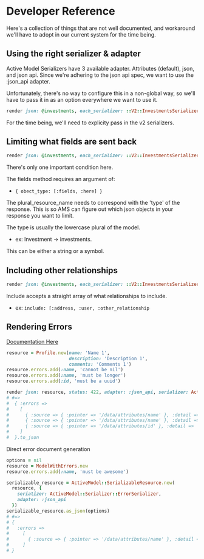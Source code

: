# Developer Reference

Here's a collection of things that are not well documented, and
workaround we'll have to adopt in our current system for the time being.

## Using the right serializer & adapter

Active Model Serializers have 3 available adapter. Attributes (default),
json, and json api. Since we're adhering to the json api spec, we want
to use the :json_api adapter.

Unfortunately, there's no way to configure this in a non-global way, so
we'll have to pass it in as an option everywhere we want to use it.

```ruby
render json: @investments, each_serializer: ::V2::InvestmentsSerializer, adapter: :json_api
```

For the time being, we'll need to explicity pass in the v2 serializers.

## Limiting what fields are sent back

```ruby
render json: @investments, each_serializer: ::V2::InvestmentsSerializer, adapter: :json_api, fields: { investments: [:titled, :created_at]}
```

There's only one important condition here.

The fields method requires an argument of:

  * `{ obect_type: [:fields, :here] }`

The plural_resource_name needs to correspond with the 'type' of the response. This is so AMS can figure out which json objects in your response you want to limit.

The type is usually the lowercase plural of the model.

  * ex: Investment -> investments.

This can be either a string or a symbol.

## Including other relationships

```ruby
render json: @investments, each_serializer: ::V2::InvestmentsSerializer, include: [:address]
```

Include accepts a straight array of what relationships to include.

  * ex: `include: [:address, :user, :other_relationship`

## Rendering Errors

[Documentation Here](https://github.com/bf4/active_model_serializers/blob/d03db81070d6e18c7191f4986bc0cc60b9dfc8a3/docs/jsonapi/errors.md)

```ruby
resource = Profile.new(name: 'Name 1',
                       description: 'Description 1',
                       comments: 'Comments 1')
resource.errors.add(:name, 'cannot be nil')
resource.errors.add(:name, 'must be longer')
resource.errors.add(:id, 'must be a uuid')

render json: resource, status: 422, adapter: :json_api, serializer: ActiveModel::Serializer::ErrorSerializer
# #=>
#  { :errors =>
#    [
#      { :source => { :pointer => '/data/attributes/name' }, :detail => 'cannot be nil' },
#      { :source => { :pointer => '/data/attributes/name' }, :detail => 'must be longer' },
#      { :source => { :pointer => '/data/attributes/id' }, :detail => 'must be a uuid' }
#    ]
#  }.to_json
```

Direct error document generation

```ruby
options = nil
resource = ModelWithErrors.new
resource.errors.add(:name, 'must be awesome')

serializable_resource = ActiveModel::SerializableResource.new(
  resource, {
    serializer: ActiveModel::Serializer::ErrorSerializer,
    adapter: :json_api
  })
serializable_resource.as_json(options)
# #=>
# {
#   :errors =>
#     [
#       { :source => { :pointer => '/data/attributes/name' }, :detail => 'must be awesome' }
#     ]
# }
```
